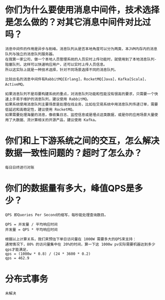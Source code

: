 # 你们为什么要使用消息中间件，技术选择是怎么做的？对其它消息中间件对比过吗？

	消息中间件的作用是异步与削峰。消息队列从是否本地角度可以分为两类，本JVM内存内的消息队列与独立的消息队列服务器。
	在我第一家公司，做一个本地人员管理系统的人员实时上传功能时，就使用到了本地消息队列-阻塞队列，这样可以快速响应用户，还可以实时上传人员信息。
	所以这实际上就是一种技术选择，针对不同场景选择不同的消息队列。
	
	比较出名的消息中间件有RabbitMQ[Erlang]，RocketMQ[Java]，Kafka[Scala]，ActiveMQ。
	
	如果消息队列不是将要构建系统的重点，对消息队列功能和性能没有很高的要求，只需要一个快速上手易于维护的消息队列，建议使用 RabbitMQ。
	如果系统使用消息队列主要场景是处理在线业务，比如在交易系统中用消息队列传递订单，需要低延迟和高稳定性，建议使用 RocketMQ。
	如果需要处理海量的消息，像收集日志、监控信息或是埋点这类数据，或是你的应用场景大量使用了大数据、流计算相关的开源产品，建议使用 Kafka。

# 你们和上下游系统之间的交互，怎么解决数据一致性问题的？超时了怎么办？

	每日日终进行对账

# 你们的数据量有多大，峰值QPS是多少？

	QPS 即Queries Per Second的缩写，每秒能处理查询数目。
	
	QPS = 并发量 / 平均响应时间
	并发量 = QPS * 平均响应时间
	
	根据以上计算关系，我们来预估下单日访问量在 1000W 需要多大的QPS来支持：
	通常情况下，80% 的访问量集中在 20%的时间，算一下这 1000w pv实际需要机器达到多少qps才能满足，
	qps = (1000w * 0.8) / (24 * 3600 * 0.2)
	qps = 462.9

# 分布式事务

	未解决









